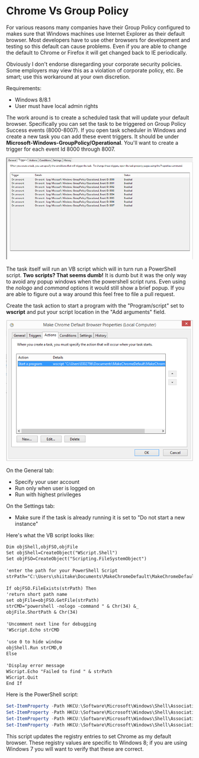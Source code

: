 # Chrome Vs Group Policy

For various reasons many companies have their Group Policy configured to makes sure that Windows machines use Internet Explorer as their default browser. Most developers have to use other browsers for development and testing so this default can cause problems. Even if you are able to change the default to Chrome or Firefox it will get changed back to IE periodically.

Obviously I don't endorse disregarding your corporate security policies. Some employers may view this as a violation of corporate policy, etc. Be smart; use this workaround at your own discretion.

Requirements: 
* Windows 8/8.1
* User must have local admin rights
 
The work around is to create a scheduled task that will update your default browser. Specifically you can set the task to be triggered on Group Policy Success events (8000-8007). If you open task scheduler in Windows and create a new task you can add these event triggers. It should be under **Microsoft-Windows-GroupPolicy/Operational**. You'll want to create a trigger for each event Id 8000 through 8007.

<img src="https://github.com/shiitake/Chrome-Vs-Group-Policy/blob/master/Images/event-triggers.png" />

The task itself will run an VB script which will in turn run a PowerShell script. **Two scripts? That seems dumb!**  It is dumb but it was the only way to avoid any popup windows when the powershell script runs. Even using the *nologo* and *command* options it would still show a brief popup. If you are able to figure out a way around this feel free to file a pull request.

Create the task action to start a program with the "Program/script" set to **wscript** and put your script location in the "Add arguments" field. 

<img src="https://github.com/shiitake/Chrome-Vs-Group-Policy/blob/master/Images/task-actions.png" />

On the General tab:
* Specify your user account
* Run only when user is logged on
* Run with highest privileges

On the Settings tab:
* Make sure if the task is already running it is set to "Do not start a new instance"
 
Here's what the VB script looks like: 

```vb.net
Dim objShell,objFSO,objFile
Set objShell=CreateObject("WScript.Shell")
Set objFSO=CreateObject("Scripting.FileSystemObject")
 
'enter the path for your PowerShell Script
strPath="C:\Users\shiitake\Documents\MakeChromeDefault\MakeChromeDefault.ps1"
 
If objFSO.FileExists(strPath) Then
'return short path name
set objFile=objFSO.GetFile(strPath)
strCMD="powershell -nologo -command " & Chr(34) &_
objFile.ShortPath & Chr(34)
 
'Uncomment next line for debugging
'WScript.Echo strCMD
 
'use 0 to hide window
objShell.Run strCMD,0
Else
 
'Display error message
WScript.Echo "Failed to find " & strPath
WScript.Quit
End If
```

Here is the PowerShell script:
```PowerShell
Set-ItemProperty -Path HKCU:\Software\Microsoft\Windows\Shell\Associations\UrlAssociations\http\UserChoice -Name Hash -Value "JlBpKY40AG4="
Set-ItemProperty -Path HKCU:\Software\Microsoft\Windows\Shell\Associations\UrlAssociations\http\UserChoice -Name ProgId -Value "ChromeHTML"
Set-ItemProperty -Path HKCU:\Software\Microsoft\Windows\Shell\Associations\UrlAssociations\https\UserChoice -Name Hash -Value "0VTP7o++1Ys="
Set-ItemProperty -Path HKCU:\Software\Microsoft\Windows\Shell\Associations\UrlAssociations\https\UserChoice -Name ProgId -Value "ChromeHTML"
```

This script updates the registry entries to set Chrome as my default browser. These registry values are specific to Windows 8; if you are using Windows 7 you will want to verify that these are correct. 
